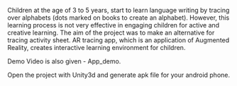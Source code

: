 Children at the age of 3 to 5 years, start to learn language writing by tracing over alphabets (dots marked on books to create an alphabet). However, this learning process is not very effective in engaging children for active and creative learning. The aim of the project was to make an alternative for tracing activity sheet. AR tracing app, which is an application of Augmented Reality, creates interactive learning environment for children.

Demo Video is also given - App_demo.
 
Open the project with Unity3d and generate apk file for your android phone.
